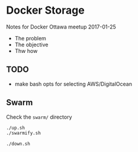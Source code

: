 # Docker Storage

Notes for Docker Ottawa meetup 2017-01-25

- The problem
- The objective
- Thw how

## TODO 
- make bash opts for selecting AWS/DigitalOcean

## Swarm
Check the `swarm/` directory
```bash
./up.sh 
./swarmify.sh

./down.sh
```
